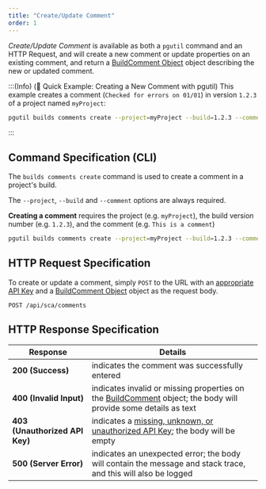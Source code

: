```yaml
---
title: "Create/Update Comment"
order: 1
---
```


*Create/Update Comment* is available as both a `pgutil` command and an HTTP Request, and will create a new comment or update properties on an existing comment, and return a [BuildComment Object](/docs/proget/reference-api/proget-api-sca#commentinfo-object) object describing the new or updated comment.

:::(Info) (🚀 Quick Example: Creating a New Comment with pgutil)
This example creates a comment (`Checked for errors on 01/01`) in version `1.2.3` of a project named `myProject`:

````bash
pgutil builds comments create --project=myProject --build=1.2.3 --comment="Checked for errors on 01/01"
````
:::

## Command Specification (CLI)
The `builds comments create` command is used to create a comment in a project's build.

The `--project`, `--build` and `--comment` options are always required.

**Creating a comment** requires the project (e.g. `myProject`), the build version number (e.g. `1.2.3`), and the comment (e.g. `This is a comment`)

```bash
pgutil builds comments create --project=myProject --build=1.2.3 --comment="This is a comment"
```

## HTTP Request Specification
To create or update a comment, simply `POST` to the URL with an [appropriate API Key](/docs/proget/reference-api/proget-api-sca#authentication) and a [BuildComment Object](/docs/proget/reference-api/proget-api-sca#commentinfo-object) object as the request body.

```plaintext
POST /api/sca/comments
```

## HTTP Response Specification

| Response | Details |
| --- | --- |
| **200 (Success)** | indicates the comment was successfully entered |
| **400 (Invalid Input)** | indicates invalid or missing properties on the [BuildComment](/docs/proget/reference-api/proget-api-sca#commentinfo-object) object; the body will provide some details as text |
| **403 (Unauthorized API Key)** | indicates a [missing, unknown, or unauthorized API Key](/docs/proget/reference-api/proget-api-sca#authentication); the body will be empty |
| **500 (Server Error)** | indicates an unexpected error; the body will contain the message and stack trace, and this will also be logged |
